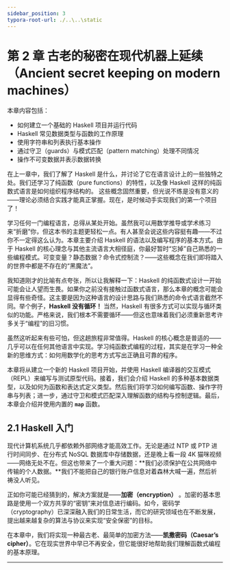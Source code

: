 ```yaml
---
sidebar_position: 3
typora-root-url: ./..\..\static
---
```

# 第 2 章 古老的秘密在现代机器上延续（Ancient secret keeping on modern machines）


本章内容包括：

- 如何建立一个基础的 Haskell 项目并运行代码
- Haskell 常见数据类型与函数的工作原理
- 使用字符串和列表执行基本操作
- 通过守卫（guards）与模式匹配（pattern matching）处理不同情况
- 操作不可变数据并表示数据转换

在上一章中，我们了解了 Haskell 是什么，并讨论了它在语言设计上的一些独特之处。我们还学习了纯函数（pure functions）的特性，以及像 Haskell 这样的纯函数式语言是如何组织程序结构的。
 这些概念固然重要，但光说不练是没有意义的——理论必须结合实践才能真正掌握。现在，是时候动手实现我们的第一个项目了！

学习任何一门编程语言，总得从某处开始。虽然我可以用数学推导或学术练习来“折磨”你，但这本书的主题更轻松一点。有人甚至会说这些内容挺有趣——不过你不一定得这么认为。本章主要介绍 Haskell 的语法以及编写程序的基本方式。由于 Haskell 的核心理念与其他主流语言大相径庭，你最好暂时“忘掉”自己熟悉的一些编程模式。可变变量？静态数据？命令式控制流？——这些概念在我们即将踏入的世界中都是不存在的“黑魔法”。

我知道刚才的比喻有点夸张，所以让我解释一下：Haskell 的纯函数式设计一开始可能会让人望而生畏。如果你之前没有接触过函数式语言，那么本章的概念可能会显得有些奇怪。这主要是因为这种语言的设计思路与我们熟悉的命令式语言截然不同。举个例子，**Haskell 没有循环！** 当然，Haskell 有很多方式可以实现与循环类似的功能。严格来说，我们根本不需要循环——但这也意味着我们必须重新思考许多关于“编程”的旧习惯。

虽然这听起来有些可怕，但这趟旅程非常值得。Haskell 的核心概念是普适的——几乎可以在任何其他语言中实现。学习纯函数式编程的过程，其实是在学习一种全新的思维方式：如何用数学化的思考方式写出正确且可靠的程序。

本章将从建立一个新的 Haskell 项目开始，并使用 Haskell 编译器的交互模式（REPL）来编写与测试原型代码。接着，我们会介绍 Haskell 的多种基本数据类型，以及如何为函数和表达式定义类型。然后我们将学习如何编写函数、操作字符串与列表；进一步，通过守卫和模式匹配深入理解函数的结构与控制逻辑。最后，本章会介绍并使用内置的 **`map`** 函数。


## 2.1 Haskell 入门

现代计算机系统几乎都依赖外部网络才能高效工作。无论是通过 NTP 或 PTP 进行时间同步、在分布式 NoSQL 数据库中存储数据，还是晚上看一段 4K 猫咪视频——网络无处不在。但这也带来了一个重大问题：**我们必须保护在公共网络中传输的个人数据。**我们不能把自己的银行账户信息对着森林大喊一遍，然后祈祷没人听见。

正如你可能已经猜到的，解决方案就是——**加密（encryption）** 。加密的基本思路是使用一个双方共享的“密钥”来对信息进行编码。如今，密码学（cryptography）已深深融入我们的日常生活，而它的研究领域也在不断发展，提出越来越复杂的算法与协议来实现“安全保密”的目标。

在本章中，我们将实现一种最古老、最简单的加密方法——**凯撒密码（Caesar’s cipher）**。它在现实世界中早已不再安全，但它能很好地帮助我们理解函数式编程的基本原理。

------
